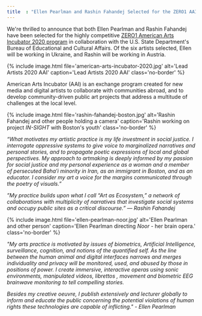 ```yaml
---
title  : "Ellen Pearlman and Rashin Fahandej Selected for the ZERO1 AAI 2020 program"
---
```

We're thrilled to announce that both Ellen Pearlman and Rashin Fahandej have been selected for the highly competitive  [ZERO1 American Arts Incubator 2020 program](https://americanartsincubator.org/american-arts-incubator-2020-lead-artist-announcement/) in collaboration with the U.S. State Department's Bureau of Educational and Cultural Affairs. Of the six artists selected, Ellen will be working in Ukraine, and  Rashin will be working  in Austria.

{% include image.html file='american-arts-incubator-2020.jpg'
   alt='Lead Artists 2020 AAI'
   caption='Lead Artists 2020 AAI'
   class='no-border' %}

American Arts Incubator (AAI) is an exchange program created for new media and digital artists to collaborate with communities abroad, and to develop community-driven public art projects that address a multitude of challenges at the local level.

<!--excerpt-ends-->

{% include image.html file='rashin-fahandej-boston.jpg'
   alt='Rashin Fahandej and other people holding a camera'
   caption='Rashin working on project _IN-SIGHT_ with Boston\'s youth'
   class='no-border' %}

*“What motivates my artistic practice is my life investment in social justice. I interrogate oppressive systems to give voice to marginalized narratives and personal stories, and to propagate poetic expressions of local and global perspectives. My approach to artmaking is deeply informed by my passion for social justice and my personal experience as a woman and a member of persecuted Baha’i minority in Iran, as an immigrant in Boston, and as an educator. I consider my art a voice for the margins communicated through the poetry of visuals.”*

*”My practice builds upon what I call “Art as Ecosystem,” a network of collaborations with multiplicity of narratives that investigate social systems and occupy public sites as a critical discourse.” — Rashin Fahandej*

{% include image.html file='ellen-pearlman-noor.jpg'
   alt='Ellen Pearlman and other person'
   caption='Ellen Pearlman directing _Noor_ - her brain opera.'
   class='no-border' %}

*"My arts practice is motivated by issues of biometrics, Artificial Intelligence, surveillance, cognition, and notions of the quantified self. As the line between the human animal and digital interfaces narrows and merges individuality and privacy will be monitored, used, and abused by those in positions of power. I create immersive, interactive operas using sonic environments, manipulated videos, librettos , movement and biometric EEG brainwave monitoring to tell compelling stories.*

*Besides my creative oeuvre, I publish extensively and lecturer globally to inform and educate the public concerning  the potential violations of human rights these technologies are capable of inflicting." - Ellen Pearlman*
